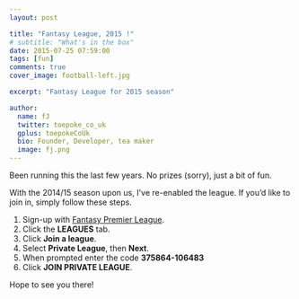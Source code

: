 ```yaml
---
layout: post

title: "Fantasy League, 2015 !"
# subtitle: "What's in the box"
date: 2015-07-25 07:59:00
tags: [fun]
comments: true
cover_image: football-left.jpg

excerpt: "Fantasy League for 2015 season"

author:
  name: fJ
  twitter: toepoke_co_uk
  gplus: toepokeCoUk 
  bio: Founder, Developer, tea maker
  image: fj.png
---
```


Been running this the last few years.  No prizes (sorry), just a bit of fun.

With the 2014/15 season upon us, I've re-enabled the league.  If you’d like to join in, simply follow these steps.

1. Sign-up with [Fantasy Premier League](http://fantasy.premierleague.com).
2. Click the **LEAGUES** tab.
3. Click **Join a league**.
4. Select **Private League**, then **Next**.
5. When prompted enter the code **375864-106483**
6. Click **JOIN PRIVATE LEAGUE**.

Hope to see you there!

